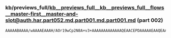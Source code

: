 ### kb/previews_full/kb__previews_full__kb__previews_full__flows__master-first__master-and-slot@auth.har.part052.md.part001.md.part001.md (part 002)

```md
AAAAABAAAA/wAAAAEAAAH/AOr19wCp2N8A+v3+AAAAAAAAAAAAAQEAACEPDAAAAAEAAQEAAAAAAAAAAP8A3vHzAAAB/wAA/wEAAAEAAOTz9gD8/v8ABQMCAAEAAAAA
```

```
